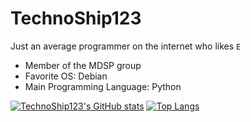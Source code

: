 # TechnoShip123
Just an average programmer on the internet who likes `E`
- Member of the MDSP group
- Favorite OS: Debian
- Main Programming Language: Python


[![TechnoShip123's GitHub stats](https://github-readme-stats.vercel.app/api?username=TechnoShip123&count_private=true&show_icons=true&theme=calm)](https://github.com/technoship123/github-readme-stats)
[![Top Langs](https://github-readme-stats.vercel.app/api/top-langs/?username=TechnoShip123&count_private=true&show_icons=true&theme=calm)](https://github.com/technoship123/github-readme-stats)

<!--
**TechnoShip123/TechnoShip123** is a ✨ _special_ ✨ repository because its `README.md` (this file) appears on your GitHub profile.

